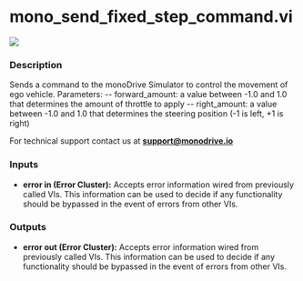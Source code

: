 # mono_send_fixed_step_command.vi

<p class="img_container">
<img class="lg_img" src="../mono_send_fixed_step_command.png"/>
</p>

### Description

Sends a command to the monoDrive Simulator to control the movement of ego vehicle.
 Parameters:
  -- forward_amount: a value between -1.0 and 1.0 that determines the amount of throttle to apply
  -- right_amount: a value between -1.0 and 1.0 that determines the steering position (-1 is left, +1 is right)



For technical support contact us at <b>support@monodrive.io</b> 

### Inputs

- **error in (Error Cluster):** Accepts error information wired from previously called VIs. This information can be used to decide if any functionality should be bypassed in the event of errors from other VIs. 

### Outputs

- **error out (Error Cluster):** Accepts error information wired from previously called VIs. This information can be used to decide if any functionality should be bypassed in the event of errors from other VIs. 

<p>&nbsp;</p>
